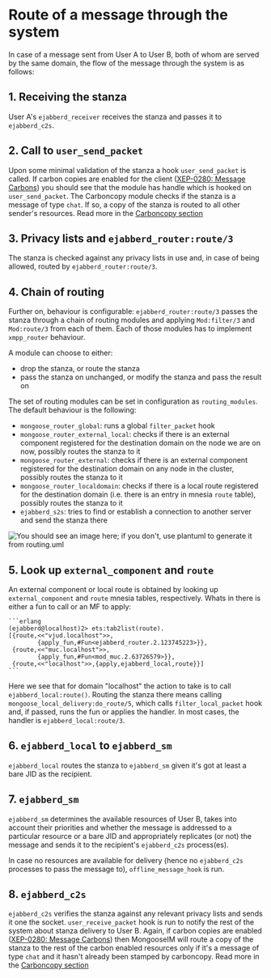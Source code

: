 # Route of a message through the system

In case of a message sent from User A to User B, both of whom are served by
the same domain, the flow of the message through the system is as follows:

## 1. Receiving the stanza

User A's `ejabberd_receiver` receives the stanza and passes it to `ejabberd_c2s`.

## 2. Call to `user_send_packet`

Upon some minimal validation of the stanza a hook `user_send_packet` is called.
If carbon copies are enabled for the client ([XEP-0280: Message Carbons](http://xmpp.org/extensions/xep-0280.html))
you should see that the module has handle which is hooked on `user_send_packet`. The Carboncopy module checks if the stanza is a message of type
`chat`. If so, a copy of the stanza is routed to all other sender's resources. Read more in the
 [Carboncopy section](../modules/mod_carboncopy.md)



## 3. Privacy lists and `ejabberd_router:route/3`

The stanza is checked against any privacy lists in use and, in case of being allowed, routed by `ejabberd_router:route/3`.

## 4. Chain of routing

Further on, behaviour is configurable: `ejabberd_router:route/3` passes the stanza through
a chain of routing modules and applying `Mod:filter/3` and `Mod:route/3` from each of them.
Each of those modules has to implement `xmpp_router` behaviour.

A module can choose to either:

* drop the stanza, or route the stanza
* pass the stanza on unchanged, or modify the stanza and pass the result on

The set of routing modules can be set in configuration as `routing_modules`. The default
behaviour is the following:

* `mongoose_router_global`: runs a global `filter_packet` hook
* `mongoose_router_external_local`: checks if there is an external component registered for the
destination domain on the node we are on now, possibly routes the stanza to it
* `mongoose_router_external`: checks if there is an external component registered for the
destination domain on any node in the cluster, possibly routes the stanza to it
* `mongoose_router_localdomain`: checks if there is a local route registered for the destination
domain (i.e. there is an entry in mnesia `route` table), possibly routes the stanza to it
* `ejabberd_s2s`: tries to find or establish a connection to another server and send the stanza there

![You should see an image here; if you don't, use plantuml to generate it from routing.uml](routing.png)

## 5. Look up `external_component` and `route`

An external component or local route is obtained by looking up `external_component` and `route`
mnesia tables, respectively. Whats in there is either a fun to call or an MF to apply:

    ```erlang
    (ejabberd@localhost)2> ets:tab2list(route).
    [{route,<<"vjud.localhost">>,
            {apply_fun,#Fun<ejabberd_router.2.123745223>}},
     {route,<<"muc.localhost">>,
            {apply_fun,#Fun<mod_muc.2.63726579>}},
     {route,<<"localhost">>,{apply,ejabberd_local,route}}]
    ```

Here we see that for domain "localhost" the action to take
is to call `ejabberd_local:route()`.
Routing the stanza there means calling `mongoose_local_delivery:do_route/5`,
which calls `filter_local_packet` hook and, if passed, runs the fun or applies the handler.
In most cases, the handler is `ejabberd_local:route/3`.

## 6. `ejabberd_local` to `ejabberd_sm`

`ejabberd_local` routes the stanza to `ejabberd_sm` given it's
got at least a bare JID as the recipient.

## 7. `ejabberd_sm`

`ejabberd_sm` determines the available resources of User B,
takes into account their priorities and whether the message is
addressed to a particular resource or a bare JID and appropriately
replicates (or not) the message and sends it to the recipient's
`ejabberd_c2s` process(es).

In case no resources are available for delivery
(hence no `ejabberd_c2s` processes to pass the message to),
`offline_message_hook` is run.

## 8. `ejabberd_c2s`

`ejabberd_c2s` verifies the stanza against any relevant privacy lists
and sends it one the socket.
`user_receive_packet` hook is run to notify the rest of the system
about stanza delivery to User B. Again, if carbon copies are enabled ([XEP-0280: Message Carbons](http://xmpp.org/extensions/xep-0280.html)) then MongooseIM will
route a copy of the stanza to the rest of the carbon enabled resources only if it's a message of type `chat` and it hasn't already been stamped by carboncopy. 
Read more in the [Carboncopy section](../modules/mod_carboncopy.md)
